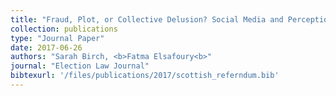 ```yaml
---
title: "Fraud, Plot, or Collective Delusion? Social Media and Perceptions of Electoral Misconduct in the 2014 Scottish Independence Referendum"
collection: publications
type: "Journal Paper"
date: 2017-06-26
authors: "Sarah Birch, <b>Fatma Elsafoury<b>"
journal: "Election Law Journal"
bibtexurl: '/files/publications/2017/scottish_referndum.bib'
---
```


